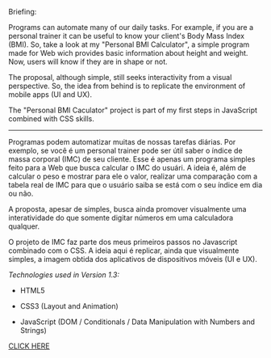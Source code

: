 Briefing:

Programs can automate many of our daily tasks. For example, if you are a personal trainer it can be useful to know your client's Body Mass Index (BMI). So, take a look at my "Personal BMI Calculator", a simple program made for Web wich provides basic information about height and weight. Now, users will know if they are in shape or not.

The proposal, although simple, still seeks interactivity from a visual perspective. So, the idea from behind is to replicate the environment of mobile apps (UI and UX).

The "Personal BMI Caculator" project is part of my first steps in JavaScript combined with CSS skills.

--------

Programas podem automatizar muitas de nossas tarefas diárias. Por exemplo, se você é um personal trainer pode ser útil saber o índice de massa corporal (IMC) de seu cliente. Esse é apenas um programa simples feito para a Web que busca calcular o IMC do usuári. A ideia é, além de calcular o peso e mostrar para ele o valor, realizar uma comparação com a tabela real de IMC para que o usuário saiba se está com o seu índice em dia ou não.

A proposta, apesar de simples, busca ainda promover visualmente uma interatividade do que somente digitar números em uma calculadora qualquer. 

O projeto de IMC faz parte dos meus primeiros passos no Javascript combinado com o CSS. A ideia aqui é replicar, ainda que visualmente simples, a imagem obtida dos aplicativos de dispositivos móveis (UI e UX). 

*Technologies used in Version 1.3:*

- HTML5

- CSS3 (Layout and Animation)

- JavaScript (DOM / Conditionals / Data Manipulation with Numbers and Strings)

[CLICK HERE](https://miltonr87.github.io/Personal-BMI-Calculator/)
